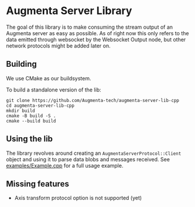 # Augmenta Server Library

The goal of this library is to make consuming the stream output of an Augmenta server as easy as possible. As of right now this only refers to the data emitted through websocket by the Websocket Output node, but other network protocols might be added later on.

## Building
We use CMake as our buildsystem.


To build a standalone version of the lib:

```
git clone https://github.com/Augmenta-tech/augmenta-server-lib-cpp
cd augmenta-server-lib-cpp
mkdir build
cmake -B build -S .
cmake --build build
```

## Using the lib
The library revolves around creating an `AugmentaServerProtocol::Client` object and using it to parse data blobs and messages received.
See [examples/Example.cpp](examples/Example.cpp) for a full usage example.

## Missing features
 - Axis transform protocol option is not supported (yet)